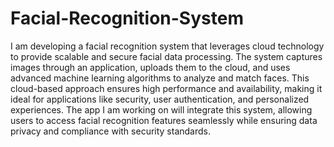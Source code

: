 # Facial-Recognition-System
I am developing a facial recognition system that leverages cloud technology to provide scalable and secure facial data processing. The system captures images through an application, uploads them to the cloud, and uses advanced machine learning algorithms to analyze and match faces. This cloud-based approach ensures high performance and availability, making it ideal for applications like security, user authentication, and personalized experiences. The app I am working on will integrate this system, allowing users to access facial recognition features seamlessly while ensuring data privacy and compliance with security standards.
